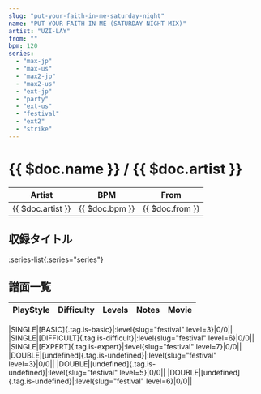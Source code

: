 ```yaml
---
slug: "put-your-faith-in-me-saturday-night"
name: "PUT YOUR FAITH IN ME (SATURDAY NIGHT MIX)"
artist: "UZI-LAY"
from: ""
bpm: 120
series:
  - "max-jp"
  - "max-us"
  - "max2-jp"
  - "max2-us"
  - "ext-jp"
  - "party"
  - "ext-us"
  - "festival"
  - "ext2"
  - "strike"
---
```


# {{ $doc.name }} / {{ $doc.artist }}

|Artist|BPM|From|
|------|---|----|
|{{ $doc.artist }}|{{ $doc.bpm }}|{{ $doc.from }}|

## 収録タイトル

:series-list{:series="series"}

## 譜面一覧

|PlayStyle|Difficulty|Levels|Notes|Movie|
|---------|----------|------|-----|-----|
<!-- festival -->
|SINGLE|[BASIC]{.tag.is-basic}|:level{slug="festival" level=3}|0/0||
|SINGLE|[DIFFICULT]{.tag.is-difficult}|:level{slug="festival" level=6}|0/0||
|SINGLE|[EXPERT]{.tag.is-expert}|:level{slug="festival" level=7}|0/0||
|DOUBLE|[undefined]{.tag.is-undefined}|:level{slug="festival" level=3}|0/0||
|DOUBLE|[undefined]{.tag.is-undefined}|:level{slug="festival" level=5}|0/0||
|DOUBLE|[undefined]{.tag.is-undefined}|:level{slug="festival" level=6}|0/0||
